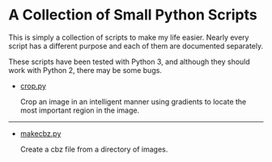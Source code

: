 # A Collection of Small Python Scripts

This is simply a collection of scripts to make my life easier. Nearly every script has a different purpose and each of them are documented separately.

These scripts have been tested with Python 3, and although they should work with Python 2, there may be some bugs.

- [crop.py](crop)

    Crop an image in an intelligent manner using gradients to locate the most important region in the image.

---

- [makecbz.py](makecbz)

    Create a cbz file from a directory of images.